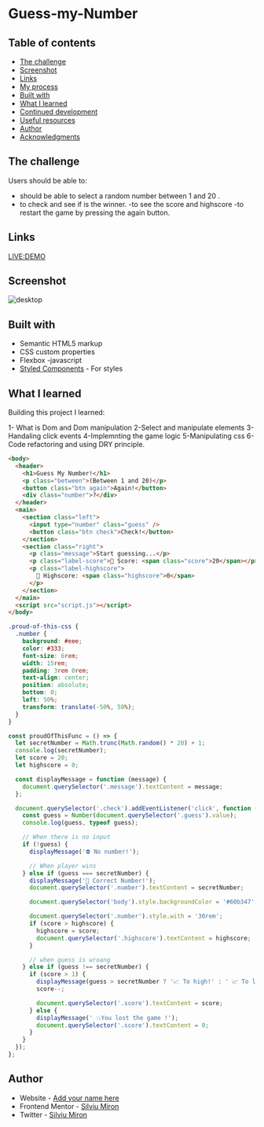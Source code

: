 # Guess-my-Number

## Table of contents

- [The challenge](#the-challenge)
- [Screenshot](#screenshot)
- [Links](#links)
- [My process](#my-process)
- [Built with](#built-with)
- [What I learned](#what-i-learned)
- [Continued development](#continued-development)
- [Useful resources](#useful-resources)
- [Author](#author)
- [Acknowledgments](#acknowledgments)

## The challenge

Users should be able to:

- should be able to select a random number between 1 and 20 .
- to check and see if is the winner.
  -to see the score and highscore
  -to restart the game by pressing the again button.

## Links

[LIVE:DEMO](https://miron-silviu.github.io/Guess-my-Number/)

## Screenshot

![desktop](c:\Users\silviu\AppData\Local\Packages\MicrosoftWindows.Client.Core_cw5n1h2txyewy\TempState\ScreenClip{B69F2399-D4D8-4BC5-B10F-4FA060CEF481}.png)

## Built with

- Semantic HTML5 markup
- CSS custom properties
- Flexbox
  -javascript
- [Styled Components](https://styled-components.com/) - For styles

## What I learned

Building this project I learned:

1- What is Dom and Dom manipulation
2-Select and manipulate elements
3-Handaling click events
4-Implemnting the game logic
5-Manipulating css
6-Code refactoring and using DRY principle.

```html
<body>
  <header>
    <h1>Guess My Number!</h1>
    <p class="between">(Between 1 and 20)</p>
    <button class="btn again">Again!</button>
    <div class="number">?</div>
  </header>
  <main>
    <section class="left">
      <input type="number" class="guess" />
      <button class="btn check">Check!</button>
    </section>
    <section class="right">
      <p class="message">Start guessing...</p>
      <p class="label-score">💯 Score: <span class="score">20</span></p>
      <p class="label-highscore">
        🥇 Highscore: <span class="highscore">0</span>
      </p>
    </section>
  </main>
  <script src="script.js"></script>
</body>
```

```css
.proud-of-this-css {
  .number {
    background: #eee;
    color: #333;
    font-size: 6rem;
    width: 15rem;
    padding: 3rem 0rem;
    text-align: center;
    position: absolute;
    bottom: 0;
    left: 50%;
    transform: translate(-50%, 50%);
  }
}
```

```js
const proudOfThisFunc = () => {
  let secretNumber = Math.trunc(Math.random() * 20) + 1;
  console.log(secretNumber);
  let score = 20;
  let highscore = 0;

  const displayMessage = function (message) {
    document.querySelector('.message').textContent = message;
  };

  document.querySelector('.check').addEventListener('click', function () {
    const guess = Number(document.querySelector('.guess').value);
    console.log(guess, typeof guess);

    // When there is no input
    if (!guess) {
      displayMessage('⛔ No number!');

      // When player wins
    } else if (guess === secretNumber) {
      displayMessage('🎉 Correct Number!');
      document.querySelector('.number').textContent = secretNumber;

      document.querySelector('body').style.backgroundColor = '#60b347';

      document.querySelector('.number').style.with = '30rem';
      if (score > highscore) {
        highscore = score;
        document.querySelector('.highscore').textContent = highscore;
      }

      // when guess is wroang
    } else if (guess !== secretNumber) {
      if (score > 1) {
        displayMessage(guess > secretNumber ? '📈 To high!' : ' 📈 To low!');
        score--;

        document.querySelector('.score').textContent = score;
      } else {
        displayMessage(' 💥You lost the game !');
        document.querySelector('.score').textContent = 0;
      }
    }
  });
};
```

## Author

- Website - [Add your name here](https://www.your-site.com)
- Frontend Mentor - [Silviu Miron](https://www.frontendmentor.io/home)
- Twitter - [Silviu Miron](https://x.com/home)
